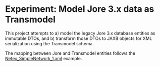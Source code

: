 # Experiment: Model Jore 3.x data as Transmodel

This project attempts to a) model the legacy Jore 3.x database entities as immutable DTOs, and b) transform those DTOs to JAXB objects for XML serialization using the Transmodel schema.

The mapping between Jore and Transmodel entities follows the [Netex_SimpleNetwork_1.xml](https://github.com/NeTEx-CEN/NeTEx/blob/master/examples/functions/simpleNetwork/Netex_SimpleNetwork_1.xml) example.
